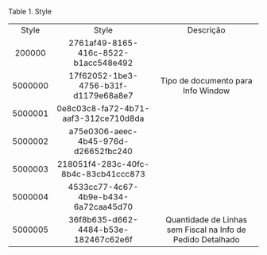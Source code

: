 <div id="d75140e1" class="table">

<div class="table-title">

Table 1. Style

</div>

<div class="table-contents">

|         |                                      |                                                             |
| :-----: | :----------------------------------: | :---------------------------------------------------------: |
|  Style  |                Style                 |                          Descrição                          |
| 200000  | 2761af49-8165-416c-8522-b1acc548e492 |                                                             |
| 5000000 | 17f62052-1be3-4756-b31f-d1179e68a8e7 |             Tipo de documento para Info Window              |
| 5000001 | 0e8c03c8-fa72-4b71-aaf3-312ce710d8da |                                                             |
| 5000002 | a75e0306-aeec-4b45-976d-d26652fbc240 |                                                             |
| 5000003 | 218051f4-283c-40fc-8b4c-83cb41ccc873 |                                                             |
| 5000004 | 4533cc77-4c67-4b9e-b434-6a72caa45d70 |                                                             |
| 5000005 | 36f8b635-d662-4484-b53e-182467c62e6f | Quantidade de Linhas sem Fiscal na Info de Pedido Detalhado |

</div>

</div>
